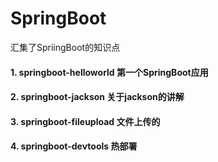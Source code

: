 # SpringBoot
汇集了SpriingBoot的知识点

#### 1. springboot-helloworld 第一个SpringBoot应用
#### 2. springboot-jackson 关于jackson的讲解
#### 3. springboot-fileupload 文件上传的
#### 4. springboot-devtools  热部署